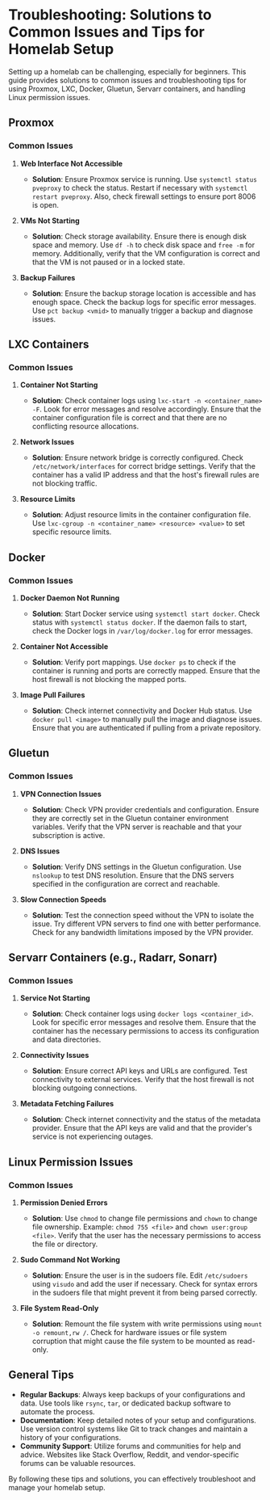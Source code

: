 # Troubleshooting: Solutions to Common Issues and Tips for Homelab Setup

Setting up a homelab can be challenging, especially for beginners. This guide provides solutions to common issues and troubleshooting tips for using Proxmox, LXC, Docker, Gluetun, Servarr containers, and handling Linux permission issues.

## Proxmox

### Common Issues

1. **Web Interface Not Accessible**

   - **Solution**: Ensure Proxmox service is running. Use `systemctl status pveproxy` to check the status. Restart if necessary with `systemctl restart pveproxy`. Also, check firewall settings to ensure port 8006 is open.

2. **VMs Not Starting**

   - **Solution**: Check storage availability. Ensure there is enough disk space and memory. Use `df -h` to check disk space and `free -m` for memory. Additionally, verify that the VM configuration is correct and that the VM is not paused or in a locked state.

3. **Backup Failures**
   - **Solution**: Ensure the backup storage location is accessible and has enough space. Check the backup logs for specific error messages. Use `pct backup <vmid>` to manually trigger a backup and diagnose issues.

## LXC Containers

### Common Issues

1. **Container Not Starting**

   - **Solution**: Check container logs using `lxc-start -n <container_name> -F`. Look for error messages and resolve accordingly. Ensure that the container configuration file is correct and that there are no conflicting resource allocations.

2. **Network Issues**

   - **Solution**: Ensure network bridge is correctly configured. Check `/etc/network/interfaces` for correct bridge settings. Verify that the container has a valid IP address and that the host's firewall rules are not blocking traffic.

3. **Resource Limits**
   - **Solution**: Adjust resource limits in the container configuration file. Use `lxc-cgroup -n <container_name> <resource> <value>` to set specific resource limits.

## Docker

### Common Issues

1. **Docker Daemon Not Running**

   - **Solution**: Start Docker service using `systemctl start docker`. Check status with `systemctl status docker`. If the daemon fails to start, check the Docker logs in `/var/log/docker.log` for error messages.

2. **Container Not Accessible**

   - **Solution**: Verify port mappings. Use `docker ps` to check if the container is running and ports are correctly mapped. Ensure that the host firewall is not blocking the mapped ports.

3. **Image Pull Failures**
   - **Solution**: Check internet connectivity and Docker Hub status. Use `docker pull <image>` to manually pull the image and diagnose issues. Ensure that you are authenticated if pulling from a private repository.

## Gluetun

### Common Issues

1. **VPN Connection Issues**

   - **Solution**: Check VPN provider credentials and configuration. Ensure they are correctly set in the Gluetun container environment variables. Verify that the VPN server is reachable and that your subscription is active.

2. **DNS Issues**

   - **Solution**: Verify DNS settings in the Gluetun configuration. Use `nslookup` to test DNS resolution. Ensure that the DNS servers specified in the configuration are correct and reachable.

3. **Slow Connection Speeds**
   - **Solution**: Test the connection speed without the VPN to isolate the issue. Try different VPN servers to find one with better performance. Check for any bandwidth limitations imposed by the VPN provider.

## Servarr Containers (e.g., Radarr, Sonarr)

### Common Issues

1. **Service Not Starting**

   - **Solution**: Check container logs using `docker logs <container_id>`. Look for specific error messages and resolve them. Ensure that the container has the necessary permissions to access its configuration and data directories.

2. **Connectivity Issues**

   - **Solution**: Ensure correct API keys and URLs are configured. Test connectivity to external services. Verify that the host firewall is not blocking outgoing connections.

3. **Metadata Fetching Failures**
   - **Solution**: Check internet connectivity and the status of the metadata provider. Ensure that the API keys are valid and that the provider's service is not experiencing outages.

## Linux Permission Issues

### Common Issues

1. **Permission Denied Errors**

   - **Solution**: Use `chmod` to change file permissions and `chown` to change file ownership. Example: `chmod 755 <file>` and `chown user:group <file>`. Verify that the user has the necessary permissions to access the file or directory.

2. **Sudo Command Not Working**

   - **Solution**: Ensure the user is in the sudoers file. Edit `/etc/sudoers` using `visudo` and add the user if necessary. Check for syntax errors in the sudoers file that might prevent it from being parsed correctly.

3. **File System Read-Only**
   - **Solution**: Remount the file system with write permissions using `mount -o remount,rw /`. Check for hardware issues or file system corruption that might cause the file system to be mounted as read-only.

## General Tips

- **Regular Backups**: Always keep backups of your configurations and data. Use tools like `rsync`, `tar`, or dedicated backup software to automate the process.
- **Documentation**: Keep detailed notes of your setup and configurations. Use version control systems like Git to track changes and maintain a history of your configurations.
- **Community Support**: Utilize forums and communities for help and advice. Websites like Stack Overflow, Reddit, and vendor-specific forums can be valuable resources.

By following these tips and solutions, you can effectively troubleshoot and manage your homelab setup.
